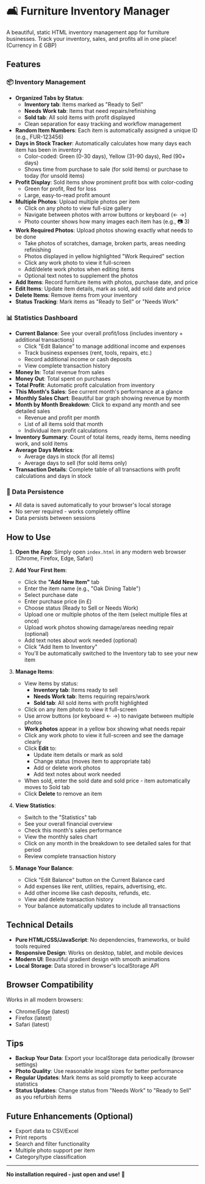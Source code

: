 # 🛋️ Furniture Inventory Manager

A beautiful, static HTML inventory management app for furniture businesses. Track your inventory, sales, and profits all in one place! (Currency in £ GBP)

## Features

### 📦 Inventory Management
- **Organized Tabs by Status**: 
  - **Inventory tab**: Items marked as "Ready to Sell"
  - **Needs Work tab**: Items that need repairs/refinishing
  - **Sold tab**: All sold items with profit displayed
  - Clean separation for easy tracking and workflow management
- **Random Item Numbers**: Each item is automatically assigned a unique ID (e.g., FUR-123456)
- **Days in Stock Tracker**: Automatically calculates how many days each item has been in inventory
  - Color-coded: Green (0-30 days), Yellow (31-90 days), Red (90+ days)
  - Shows time from purchase to sale (for sold items) or purchase to today (for unsold items)
- **Profit Display**: Sold items show prominent profit box with color-coding
  - Green for profit, Red for loss
  - Large, easy-to-read profit amount
- **Multiple Photos**: Upload multiple photos per item
  - Click on any photo to view full-size gallery
  - Navigate between photos with arrow buttons or keyboard (← →)
  - Photo counter shows how many images each item has (e.g., 📷 3)
- **Work Required Photos**: Upload photos showing exactly what needs to be done
  - Take photos of scratches, damage, broken parts, areas needing refinishing
  - Photos displayed in yellow highlighted "Work Required" section
  - Click any work photo to view it full-screen
  - Add/delete work photos when editing items
  - Optional text notes to supplement the photos
- **Add Items**: Record furniture items with photos, purchase date, and price
- **Edit Items**: Update item details, mark as sold, add sold date and price
- **Delete Items**: Remove items from your inventory
- **Status Tracking**: Mark items as "Ready to Sell" or "Needs Work"

### 📊 Statistics Dashboard
- **Current Balance**: See your overall profit/loss (includes inventory + additional transactions)
  - Click "Edit Balance" to manage additional income and expenses
  - Track business expenses (rent, tools, repairs, etc.)
  - Record additional income or cash deposits
  - View complete transaction history
- **Money In**: Total revenue from sales
- **Money Out**: Total spent on purchases
- **Total Profit**: Automatic profit calculation from inventory
- **This Month's Sales**: See current month's performance at a glance
- **Monthly Sales Chart**: Beautiful bar graph showing revenue by month
- **Month by Month Breakdown**: Click to expand any month and see detailed sales
  - Revenue and profit per month
  - List of all items sold that month
  - Individual item profit calculations
- **Inventory Summary**: Count of total items, ready items, items needing work, and sold items
- **Average Days Metrics**: 
  - Average days in stock (for all items)
  - Average days to sell (for sold items only)
- **Transaction Details**: Complete table of all transactions with profit calculations and days in stock

### 💾 Data Persistence
- All data is saved automatically to your browser's local storage
- No server required - works completely offline
- Data persists between sessions

## How to Use

1. **Open the App**: Simply open `index.html` in any modern web browser (Chrome, Firefox, Edge, Safari)

2. **Add Your First Item**:
   - Click the **"Add New Item"** tab
   - Enter the item name (e.g., "Oak Dining Table")
   - Select purchase date
   - Enter purchase price (in £)
   - Choose status (Ready to Sell or Needs Work)
   - Upload one or multiple photos of the item (select multiple files at once)
   - Upload work photos showing damage/areas needing repair (optional)
   - Add text notes about work needed (optional)
   - Click "Add Item to Inventory"
   - You'll be automatically switched to the Inventory tab to see your new item

3. **Manage Items**:
   - View items by status:
     - **Inventory tab**: Items ready to sell
     - **Needs Work tab**: Items requiring repairs/work
     - **Sold tab**: All sold items with profit highlighted
   - Click on any item photo to view it full-screen
   - Use arrow buttons (or keyboard ← →) to navigate between multiple photos
   - **Work photos** appear in a yellow box showing what needs repair
   - Click any work photo to view it full-screen and see the damage clearly
   - Click **Edit** to:
     - Update item details or mark as sold
     - Change status (moves item to appropriate tab)
     - Add or delete work photos
     - Add text notes about work needed
   - When sold, enter the sold date and sold price - item automatically moves to Sold tab
   - Click **Delete** to remove an item

4. **View Statistics**:
   - Switch to the "Statistics" tab
   - See your overall financial overview
   - Check this month's sales performance
   - View the monthly sales chart
   - Click on any month in the breakdown to see detailed sales for that period
   - Review complete transaction history

5. **Manage Your Balance**:
   - Click "Edit Balance" button on the Current Balance card
   - Add expenses like rent, utilities, repairs, advertising, etc.
   - Add other income like cash deposits, refunds, etc.
   - View and delete transaction history
   - Your balance automatically updates to include all transactions

## Technical Details

- **Pure HTML/CSS/JavaScript**: No dependencies, frameworks, or build tools required
- **Responsive Design**: Works on desktop, tablet, and mobile devices
- **Modern UI**: Beautiful gradient design with smooth animations
- **Local Storage**: Data stored in browser's localStorage API

## Browser Compatibility

Works in all modern browsers:
- Chrome/Edge (latest)
- Firefox (latest)
- Safari (latest)

## Tips

- **Backup Your Data**: Export your localStorage data periodically (browser settings)
- **Photo Quality**: Use reasonable image sizes for better performance
- **Regular Updates**: Mark items as sold promptly to keep accurate statistics
- **Status Updates**: Change status from "Needs Work" to "Ready to Sell" as you refurbish items

## Future Enhancements (Optional)

- Export data to CSV/Excel
- Print reports
- Search and filter functionality
- Multiple photo support per item
- Category/type classification

---

**No installation required - just open and use!** 🚀

